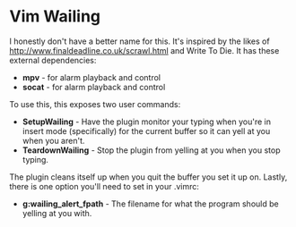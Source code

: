Vim Wailing
===========

I honestly don't have a better name for this. It's inspired by the likes of <http://www.finaldeadline.co.uk/scrawl.html> and Write To Die. It has these external dependencies:

* **mpv** - for alarm playback and control
* **socat** - for alarm playback and control

To use this, this exposes two user commands:
* **SetupWailing** - Have the plugin monitor your typing when you're in insert mode (specifically) for the current buffer so it can yell at you when you aren't.
* **TeardownWailing** - Stop the plugin from yelling at you when you stop typing.

The plugin cleans itself up when you quit the buffer you set it up on.
Lastly, there is one option you'll need to set in your .vimrc:
* **g:wailing_alert_fpath** - The filename for what the program should be yelling at you with.
